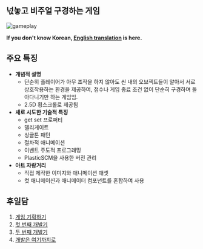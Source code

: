 ## **넋놓고 비주얼 구경하는 게임**

![gameplay](https://cdn.jsdelivr.net/gh/hyngng/hyngng.github.io.resources@master/2024-10-23-armonia-developing-cancelled/gameplay.webp)

**If you don't know Korean, [English translation](https://github.com/hyngng/unity-armonia/blob/master/README-en.md) is here.**

## **주요 특징**
- **개념적 설명**
    - 단순히 플레이어가 아무 조작을 하지 않아도 씬 내의 오브젝트들이 알아서 서로 상호작용하는 환경을 제공하여, 점수나 게임 종료 조건 없이 단순히 구경하며 돌아다니기만 하는 게임임.
    - 2.5D 횡스크롤로 제공됨
- **새로 시도한 기술적 특징**
    - get set 프로퍼티
    - 델리게이트
    - 싱글톤 패턴
    - 절차적 애니메이션
    - 이벤트 주도적 프로그래밍
    - PlasticSCM을 사용한 버전 관리
- **아트 자랑거리**
    - 직접 제작한 이미지와 애니메이션 애셋
    - 컷 애니메이션과 애니메이터 컴포넌트를 혼합하여 사용
  
## **후일담**
1. [게임 기획하기](https://hyngng.github.io/posts/armonia-planning/) 
2. [첫 번째 개발기](https://hyngng.github.io/posts/armonia-developing-first/)
3. [두 번째 개발기](https://hyngng.github.io/posts/armonia-developing-second/)
4. [개발은 여기까지로](https://hyngng.github.io/posts/armonia-developing-cancelled/)
